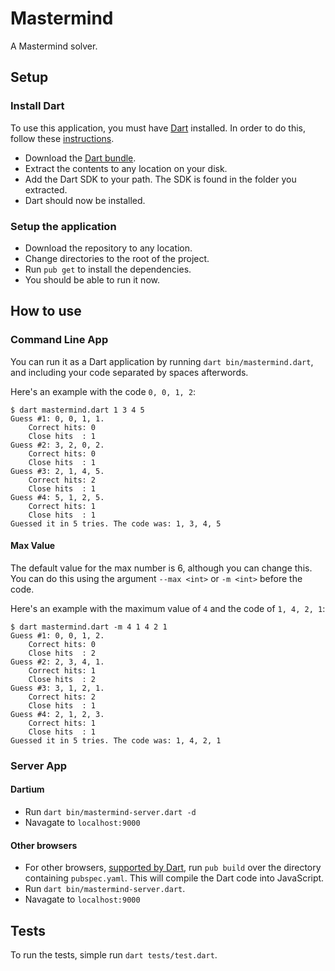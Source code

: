 Mastermind
==========

A Mastermind solver.

## Setup

### Install Dart

To use this application, you must have [Dart](https://www.dartlang.org/) installed. In order to do this, follow these [instructions](https://www.dartlang.org/tools/download.html).

- Download the [Dart bundle](https://www.dartlang.org/tools/download.html).
- Extract the contents to any location on your disk.
- Add the Dart SDK to your path. The SDK is found in the folder you extracted.
- Dart should now be installed.

### Setup the application

- Download the repository to any location.
- Change directories to the root of the project.
- Run `pub get` to install the dependencies.
- You should be able to run it now.

## How to use

### Command Line App

You can run it as a Dart application by running `dart bin/mastermind.dart`, and including your code separated by spaces afterwords.

Here's an example with the code `0, 0, 1, 2`:

```
$ dart mastermind.dart 1 3 4 5
Guess #1: 0, 0, 1, 1.
	Correct hits: 0
	Close hits  : 1
Guess #2: 3, 2, 0, 2.
	Correct hits: 0
	Close hits  : 1
Guess #3: 2, 1, 4, 5.
	Correct hits: 2
	Close hits  : 1
Guess #4: 5, 1, 2, 5.
	Correct hits: 1
	Close hits  : 1
Guessed it in 5 tries. The code was: 1, 3, 4, 5
```

#### Max Value

The default value for the max number is 6, although you can change this. You can do this using the argument `--max <int>` or `-m <int>` before the code.

Here's an example with the maximum value of `4` and the code of `1, 4, 2, 1`:

```
$ dart mastermind.dart -m 4 1 4 2 1
Guess #1: 0, 0, 1, 2.
	Correct hits: 0
	Close hits  : 2
Guess #2: 2, 3, 4, 1.
	Correct hits: 1
	Close hits  : 2
Guess #3: 3, 1, 2, 1.
	Correct hits: 2
	Close hits  : 1
Guess #4: 2, 1, 2, 3.
	Correct hits: 1
	Close hits  : 1
Guessed it in 5 tries. The code was: 1, 4, 2, 1

```

### Server App

#### Dartium

- Run `dart bin/mastermind-server.dart -d`
- Navagate to `localhost:9000`

#### Other browsers

 - For other browsers, [supported by Dart](https://www.dartlang.org/support/faq.html#q-what-browsers-do-you-support-as-javascript-compilation-targets), run `pub build` over the directory containing `pubspec.yaml`. This will compile the Dart code into JavaScript.
 - Run `dart bin/mastermind-server.dart`.
 - Navagate to `localhost:9000`

## Tests

To run the tests, simple run `dart tests/test.dart`.
